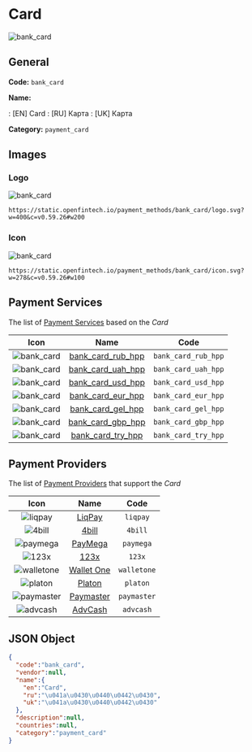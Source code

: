 
# Card 
![bank_card](https://static.openfintech.io/payment_methods/bank_card/logo.svg?w=400&c=v0.59.26#w200)  

## General 
**Code:** `bank_card` 
 
**Name:** 
 
:	[EN] Card 
:	[RU] Карта 
:	[UK] Карта 
 
**Category:** `payment_card` 
 

## Images 

### Logo 
![bank_card](https://static.openfintech.io/payment_methods/bank_card/logo.svg?w=400&c=v0.59.26#w200)  

```
https://static.openfintech.io/payment_methods/bank_card/logo.svg?w=400&c=v0.59.26#w200
```  

### Icon 
![bank_card](https://static.openfintech.io/payment_methods/bank_card/icon.svg?w=278&c=v0.59.26#w100)  

```
https://static.openfintech.io/payment_methods/bank_card/icon.svg?w=278&c=v0.59.26#w100
```  

## Payment Services 
 
The list of [Payment Services](#) based on the _Card_ 

|Icon|Name|Code| 
|:---:|:---:|:---:| 
|![bank_card](https://static.openfintech.io/payment_methods/bank_card/icon.svg?w=278&c=v0.59.26#w100) |[bank_card_rub_hpp](#)|`bank_card_rub_hpp`| 
|![bank_card](https://static.openfintech.io/payment_methods/bank_card/icon.svg?w=278&c=v0.59.26#w100) |[bank_card_uah_hpp](#)|`bank_card_uah_hpp`| 
|![bank_card](https://static.openfintech.io/payment_methods/bank_card/icon.svg?w=278&c=v0.59.26#w100) |[bank_card_usd_hpp](#)|`bank_card_usd_hpp`| 
|![bank_card](https://static.openfintech.io/payment_methods/bank_card/icon.svg?w=278&c=v0.59.26#w100) |[bank_card_eur_hpp](#)|`bank_card_eur_hpp`| 
|![bank_card](https://static.openfintech.io/payment_methods/bank_card/icon.svg?w=278&c=v0.59.26#w100) |[bank_card_gel_hpp](#)|`bank_card_gel_hpp`| 
|![bank_card](https://static.openfintech.io/payment_methods/bank_card/icon.svg?w=278&c=v0.59.26#w100) |[bank_card_gbp_hpp](#)|`bank_card_gbp_hpp`| 
|![bank_card](https://static.openfintech.io/payment_methods/bank_card/icon.svg?w=278&c=v0.59.26#w100) |[bank_card_try_hpp](#)|`bank_card_try_hpp`| 
 

## Payment Providers 
 
The list of [Payment Providers](/providers) that support the _Card_ 

|Icon|Name|Code| 
|:---:|:---:|:---:| 
|![liqpay](https://static.openfintech.io/payment_providers/liqpay/icon.svg?w=278&c=v0.59.26#w100) |[LiqPay](/payment-providers/liqpay)|`liqpay`| 
|![4bill](https://static.openfintech.io/payment_providers/4bill/icon.svg?w=278&c=v0.59.26#w100) |[4bill](/payment-providers/4bill)|`4bill`| 
|![paymega](https://static.openfintech.io/payment_providers/paymega/icon.svg?w=278&c=v0.59.26#w100) |[PayMega](/payment-providers/paymega)|`paymega`| 
|![123x](https://static.openfintech.io/payment_providers/123x/icon.png?w=278&c=v0.59.26#w100) |[123x](/payment-providers/123x)|`123x`| 
|![walletone](https://static.openfintech.io/payment_providers/walletone/icon.svg?w=278&c=v0.59.26#w100) |[Wallet One](/payment-providers/walletone)|`walletone`| 
|![platon](https://static.openfintech.io/payment_providers/platon/icon.svg?w=278&c=v0.59.26#w100) |[Platon](/payment-providers/platon)|`platon`| 
|![paymaster](https://static.openfintech.io/payment_providers/paymaster/icon.svg?w=278&c=v0.59.26#w100) |[Paymaster](/payment-providers/paymaster)|`paymaster`| 
|![advcash](https://static.openfintech.io/payment_providers/advcash/icon.svg?w=278&c=v0.59.26#w100) |[AdvCash](/payment-providers/advcash)|`advcash`| 
 

## JSON Object 

```json
{
  "code":"bank_card",
  "vendor":null,
  "name":{
    "en":"Card",
    "ru":"\u041a\u0430\u0440\u0442\u0430",
    "uk":"\u041a\u0430\u0440\u0442\u0430"
  },
  "description":null,
  "countries":null,
  "category":"payment_card"
}
```  
